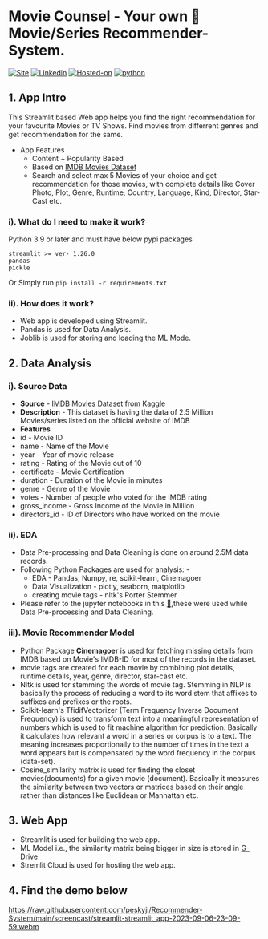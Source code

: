 # Movie Counsel - Your own 🍿 Movie/Series Recommender-System.
[![Site](https://img.shields.io/static/v1?label=visit%20Website&message=Movie%20Counsel%20Page&color=yellow)](https://movie-counsel.streamlit.app)
[![Linkedin](https://img.shields.io/static/v1?label=visit&message=My%20Linkedin%20Page&color=blue&logo=linkedin)](https://www.linkedin.com/in/shailesh-bisht-b42a73184/)
[![Hosted-on](https://img.shields.io/static/v1?label=made%20with&message=Streamlit&color=c21a09&logo=streamlit)](https://streamlit.io/)
[![python](https://img.shields.io/static/v1?label=Python&message=%3E=3.9&color=brown&logo=python)]()
<br>

## 1. App Intro
This Streamlit based Web app helps you find the right recommendation for your favourite Movies or TV Shows. Find movies from differrent genres and get recommendation for the same.
- App Features
    - Content + Popularity Based
    - Based on  [IMDB Movies Dataset](https://www.kaggle.com/datasets/ashishjangra27/imdb-movies-dataset)
    - Search and select max 5 Movies of your choice and get recommendation for those movies, with complete details like Cover Photo, Plot, Genre, Runtime, Country, Language, Kind, Director, Star-Cast etc.

### i). What do I need to make it work?
Python 3.9 or later and must have below pypi packages
```
streamlit >= ver- 1.26.0
pandas
pickle
```
Or Simply run `pip install -r requirements.txt`

### ii). How does it work?
- Web app is developed using Streamlit.
- Pandas is used for Data Analysis.
- Joblib is used for storing and loading the ML Mode.

## 2. Data Analysis
### i). Source Data
- <b>Source</b> - [IMDB Movies Dataset](https://www.kaggle.com/datasets/ashishjangra27/imdb-movies-dataset) from Kaggle
- <b>Description</b> - This dataset is having the data of 2.5 Million Movies/series listed on the official website of IMDB
- <b>Features</b>
- id - Movie ID
- name - Name of the Movie
- year - Year of movie release
- rating - Rating of the Movie out of 10
- certificate - Movie Certification
- duration - Duration of the Movie in minutes
- genre - Genre of the Movie
- votes - Number of people who voted for the IMDB rating
- gross_income - Gross Income of the Movie in Million
- directors_id - ID of Directors who have worked on the movie

### ii). EDA
- Data Pre-processing and Data Cleaning is done on around 2.5M data records.
- Following Python Packages are used for analysis: -
    - EDA - Pandas, Numpy, re, scikit-learn, Cinemagoer
    - Data Visualization - plotly, seaborn, matplotlib
    - creating movie tags - nltk's Porter Stemmer
- Please refer to the jupyter notebooks in this [📁](https://drive.google.com/drive/u/0/folders/1eYmIMKxbsw8CXg6qKJDU2NTP6qwkv0C9),these were used while Data Pre-processing and Data Cleaning.

### iii). Movie Recommender Model
- Python Package <b>Cinemagoer</b> is used for fetching missing details from IMDB based on Movie's IMDB-ID for most of the records in the dataset.
- movie tags are created for each movie by combining plot details, runtime details, year, genre, director, star-cast etc.
- Nltk is used for stemming the words of movie tag. Stemming in NLP is basically the process of reducing a word to its word stem that affixes to suffixes and prefixes or the roots.
- Scikit-learn's TfidifVectorizer (Term Frequency Inverse Document Frequency) is used to transform text into a meaningful representation of numbers which is used to fit machine algorithm for prediction. Basically it calculates how relevant a word in a series or corpus is to a text. The meaning increases proportionally to the number of times in the text a word appears but is compensated by the word frequency in the corpus (data-set).
- Cosine_similarity matrix is used for finding the closet movies(documents) for a given movie (document). Basically it measures the similarity between two vectors or matrices based on their angle rather than distances like Euclidean or Manhattan etc.

## 3. Web App
- Streamlit is used for building the web app.
- ML Model i.e., the similarity matrix being bigger in size is stored in [G-Drive](https://drive.google.com/drive/u/0/folders/1eYmIMKxbsw8CXg6qKJDU2NTP6qwkv0C9)
- Stremlit Cloud is used for hosting the web app.
## 4. Find the demo below
https://raw.githubusercontent.com/peskyji/Recommender-System/main/screencast/streamlit-streamlit_app-2023-09-06-23-09-59.webm